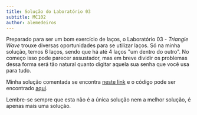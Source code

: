 ```yaml
---
title: Solução do Laboratório 03
subtitle: MC102
author: alemedeiros
---
```


Preparado para ser um bom exercício de laços, o Laboratório 03 - _Triangle Wave_
trouxe diversas oportunidades para se utilizar laços. Só na minha solução, temos
6 laços, sendo que há até 4 laços "um dentro do outro". No começo isso pode
parecer assustador, mas em breve dividir os problemas dessa forma será tão
natural quanto digitar aquela sua senha que você usa para tudo.

Minha solução comentada se encontra [neste
link](/files/ta/2014s1-mc102/lab03/lab03.pdf) e o código pode ser encontrado
[aqui](/files/ta/2014s1-mc102/lab03/wave.c).

Lembre-se sempre que esta não é a única solução nem a melhor solução, é apenas
mais uma solução.
